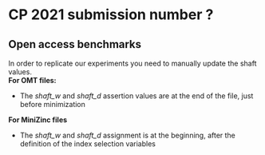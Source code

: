 # CP 2021 submission number ?

## Open access benchmarks

In order to replicate our experiments you need to manually update the shaft values.</br>
<b>For OMT files:</b>
<ul>
	<li>The <i>shaft_w</i> and <i>shaft_d</i> assertion values are at the end of the file, just before minimization</li>
</ul>

<b>For MiniZinc files</b>
<ul>
	<li>The <i>shaft_w</i> and <i>shaft_d</i> assignment is at the beginning, after the definition of the index selection variables</li>
</ul>